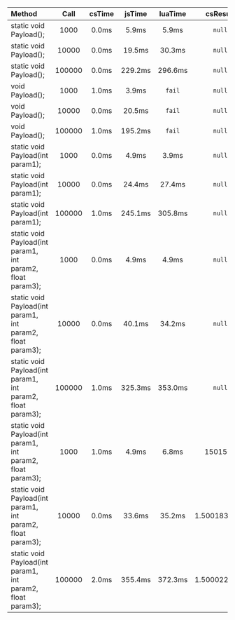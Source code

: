 |  Method   | Call      | csTime    | jsTime    | luaTime   | csResult  | jsResult  | luaResult |
|  :----    | :----:    | :----:    | :----:    | :----:    | :----:    | :----:    | :----:    |
| static void Payload();       | 1000       | 0.0ms       | 5.9ms       | 5.9ms       | `null`       | `null`       | `null`       |
| static void Payload();       | 10000       | 0.0ms       | 19.5ms       | 30.3ms       | `null`       | `null`       | `null`       |
| static void Payload();       | 100000       | 0.0ms       | 229.2ms       | 296.6ms       | `null`       | `null`       | `null`       |
| void Payload();       | 1000       | 1.0ms       | 3.9ms       | `fail`       | `null`       | `null`       | `null`       |
| void Payload();       | 10000       | 0.0ms       | 20.5ms       | `fail`       | `null`       | `null`       | `null`       |
| void Payload();       | 100000       | 1.0ms       | 195.2ms       | `fail`       | `null`       | `null`       | `null`       |
| static void Payload(int param1);       | 1000       | 0.0ms       | 4.9ms       | 3.9ms       | `null`       | `null`       | `null`       |
| static void Payload(int param1);       | 10000       | 0.0ms       | 24.4ms       | 27.4ms       | `null`       | `null`       | `null`       |
| static void Payload(int param1);       | 100000       | 1.0ms       | 245.1ms       | 305.8ms       | `null`       | `null`       | `null`       |
| static void Payload(int param1, int param2, float param3);       | 1000       | 0.0ms       | 4.9ms       | 4.9ms       | `null`       | `null`       | `null`       |
| static void Payload(int param1, int param2, float param3);       | 10000       | 0.0ms       | 40.1ms       | 34.2ms       | `null`       | `null`       | `null`       |
| static void Payload(int param1, int param2, float param3);       | 100000       | 1.0ms       | 325.3ms       | 353.0ms       | `null`       | `null`       | `null`       |
| static void Payload(int param1, int param2, float param3);       | 1000       | 1.0ms       | 4.9ms       | 6.8ms       | 1501500       | 1003000       | 1003000       |
| static void Payload(int param1, int param2, float param3);       | 10000       | 0.0ms       | 33.6ms       | 35.2ms       | 1.500183E+08       | 1.0003E+08       | 100030000       |
| static void Payload(int param1, int param2, float param3);       | 100000       | 2.0ms       | 355.4ms       | 372.3ms       | 1.500022E+10       | 1.00003E+10       | 10000300000       |